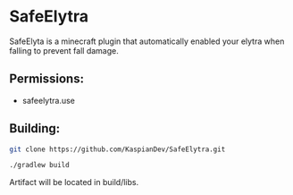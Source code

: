 # SafeElytra

SafeElyta is a minecraft plugin that automatically enabled your elytra when
falling to prevent fall damage.

## Permissions:

- safeelytra.use

## Building:

```sh
git clone https://github.com/KaspianDev/SafeElytra.git
```

```sh
./gradlew build
```

Artifact will be located in build/libs.
